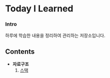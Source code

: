 # Today I Learned

### Intro

하루에 학습한 내용을 정리하여 관리하는 저장소입니다.



## Contents

- **자료구조**
  1. [스택](https://github.com/mgstyle97/TIL/tree/master/Data%20structure/Stack)

